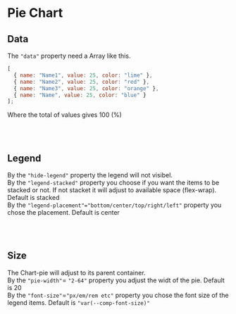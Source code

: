 # Pie Chart

## Data

The `"data"` property need a Array like this.

```js
[
  { name: "Name1", value: 25, color: "lime" },
  { name: "Name2", value: 25, color: "red" },
  { name: "Name3", value: 25, color: "orange" },
  { name: "Name", value: 25, color: "blue" }
];
```

Where the total of values gives 100 (%) <br />
<br />

<hhl-live-editor title="Data" htmlCode='
  <template>
    <div class="flex p-10 items-center gap-10">
    <div class="relative w-50">
        <H_chart-pie :data="list"/>
    </div>
    <H_btn @click="load">Load new data</H_btn>
    </div>
    </template>
    <script>
      const list = ref([
        { name: "Name1", value: 25, color: "lime" },
        { name: "Name2", value: 25, color: "red" },
        { name: "Name3", value: 25, color: "orange" },
        { name: "Name", value: 25, color: "blue" }
      ]);
      function load() {
        const rand = Math.floor(Math.random() * 70);
        const restDivede6 = (100-rand)/6;
        list.value = [
        { name: "Name1", value: rand, color: "lime" },
        { name: "Name2", value: restDivede6, color: "red" },
        { name: "Name3", value: restDivede6 * 3, color: "orange" },
        { name: "Name", value: restDivede6 * 2, color: "blue" }
      ];
      }
      return {list, load}
    </script>
'>
</hhl-live-editor>
<br />

## Legend

By the `"hide-legend"` property the legend will not visibel.<br />
By the `"legend-stacked"` property you choose if you want the items to be stacked or not. If not stacket it will adjust to available space (flex-wrap). Default is stacked<br />
By the `"legend-placement"="bottom/center/top/right/left"` property you chose the placement. Default is center<br />
<br />

<hhl-live-editor title="Legend" htmlCode='
    <template>
      <div class="flex p-10 items-center gap-20">
        <div class="relative w-50">
          <H_chart-pie :data="list" 
            :hide-legend="hideLegend" 
            :legend-placement="placeMent" 
            :legend-stacked="legendStacked"/>
        </div>
        <div class="flex flex-col gap-5">
          <H_checkbox v-model="hideLegend" label="Hide legend."></H_checkbox>
          <H_checkbox v-model="legendStacked" label="legend-stacked."></H_checkbox>
          <H_select v-model="placeMent" label="placment" :select-data="placements"></H_select>
        </div>
      </div>
    </template>
    <script>
      const hideLegend = ref(false);
      const legendStacked = ref(true);
      const placements = ref([`bottom`,`center`,`top`,`right`,`left`]);
      const placeMent = ref(`center`);
      const list = ref([
        { name: "Name1", value: 25, color: "lime" },
        { name: "Name2", value: 25, color: "red" },
        { name: "Name3", value: 25, color: "orange" },
        { name: "Name", value: 25, color: "blue" }
      ]);
      return {list, hideLegend, legendStacked, placements, placeMent}
    </script>
'>
</hhl-live-editor>
<br />

## Size

The Chart-pie will adjust to its parent container.<br />
By the `"pie-width"`= `"2-64"` property you adjust the widt of the pie. Default is 20<br />
By the `"font-size"`=`"px/em/rem etc"` property you chose the font size of the legend items. Default is `"var(--comp-font-size)"`<br />
<br />

<hhl-live-editor title="Size" htmlCode='
    <template>
      <div class="flex p-10 items-center gap-20">
        <div class="relative w-50">
          <H_chart-pie :data="list" :font-size="fontSize" :pie-width="Number(pWidth)" legend-placement="bottom" />
        </div>
        <div class="relative w-30">
          <H_chart-pie :data="list" :font-size="fontSize" :pie-width="Number(pWidth)" legend-placement="bottom" />
        </div>
        <div class="flex flex-col gap-5">
          <H_input type="number" v-model="pWidth" label="Pie width." max="64" min="2"></H_input>
          <H_input type="number" v-model="fSize" label="Font size. (px)" max="30" min="4"></H_input>
        </div>
      </div>
    </template>
    <script>
      const pWidth = ref(20);
      const fSize = ref(10);
      const fontSize = computed(() => fSize.value + `px`)
      const list = ref([
        { name: "Name1", value: 25, color: "lime" },
        { name: "Name2", value: 25, color: "red" },
        { name: "Name3", value: 25, color: "orange" },
        { name: "Name", value: 25, color: "blue" }
      ]);
      return {list, pWidth,fSize, fontSize}
    </script>
'>
</hhl-live-editor>
<br />

